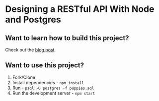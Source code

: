 # Designing a RESTful API With Node and Postgres

## Want to learn how to build this project?

Check out the [blog post](http://mherman.org/blog/2016/03/13/designing-a-restful-api-with-node-and-postgres/#.WJNOqLYrJE4).

## Want to use this project?

1. Fork/Clone
1. Install dependencies - `npm install`
1. Run - `psql -U postgres -f puppies.sql`
1. Run the development server - `npm start`
